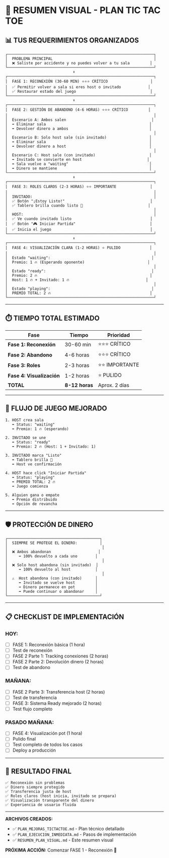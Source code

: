 # 🎯 RESUMEN VISUAL - PLAN TIC TAC TOE

## 📊 TUS REQUERIMIENTOS ORGANIZADOS

```
┌─────────────────────────────────────────────────────────────────┐
│  PROBLEMA PRINCIPAL                                             │
│  ❌ Saliste por accidente y no puedes volver a tu sala         │
└─────────────────────────────────────────────────────────────────┘
                              ⬇️
┌─────────────────────────────────────────────────────────────────┐
│  FASE 1: RECONEXIÓN (30-60 MIN) ⭐⭐⭐ CRÍTICO                   │
│  ✅ Permitir volver a sala si eres host o invitado            │
│  ✅ Restaurar estado del juego                                 │
└─────────────────────────────────────────────────────────────────┘
                              ⬇️
┌─────────────────────────────────────────────────────────────────┐
│  FASE 2: GESTIÓN DE ABANDONO (4-6 HORAS) ⭐⭐⭐ CRÍTICO         │
│                                                                 │
│  Escenario A: Ambos salen                                      │
│  ➡️ Eliminar sala                                              │
│  ➡️ Devolver dinero a ambos                                    │
│                                                                 │
│  Escenario B: Solo host sale (sin invitado)                   │
│  ➡️ Eliminar sala                                              │
│  ➡️ Devolver dinero a host                                     │
│                                                                 │
│  Escenario C: Host sale (con invitado)                        │
│  ➡️ Invitado se convierte en host                             │
│  ➡️ Sala vuelve a "waiting"                                    │
│  ➡️ Dinero se mantiene                                         │
└─────────────────────────────────────────────────────────────────┘
                              ⬇️
┌─────────────────────────────────────────────────────────────────┐
│  FASE 3: ROLES CLAROS (2-3 HORAS) ⭐⭐ IMPORTANTE               │
│                                                                 │
│  INVITADO:                                                      │
│  ✅ Botón "¡Estoy Listo!"                                      │
│  ✅ Tablero brilla cuando listo 💎                             │
│                                                                 │
│  HOST:                                                          │
│  ✅ Ve cuando invitado listo                                   │
│  ✅ Botón "🎮 Iniciar Partida"                                 │
│  ✅ Inicia el juego                                            │
└─────────────────────────────────────────────────────────────────┘
                              ⬇️
┌─────────────────────────────────────────────────────────────────┐
│  FASE 4: VISUALIZACIÓN CLARA (1-2 HORAS) ⭐ PULIDO             │
│                                                                 │
│  Estado "waiting":                                             │
│  Premio: 1 🔥 (Esperando oponente)                            │
│                                                                 │
│  Estado "ready":                                               │
│  Premio: 2 🔥                                                  │
│  Host: 1 🔥 + Invitado: 1 🔥                                  │
│                                                                 │
│  Estado "playing":                                             │
│  PREMIO TOTAL: 2 🔥                                            │
└─────────────────────────────────────────────────────────────────┘
```

---

## ⏱️ TIEMPO TOTAL ESTIMADO

| Fase | Tiempo | Prioridad |
|------|--------|-----------|
| **Fase 1: Reconexión** | 30-60 min | ⭐⭐⭐ CRÍTICO |
| **Fase 2: Abandono** | 4-6 horas | ⭐⭐⭐ CRÍTICO |
| **Fase 3: Roles** | 2-3 horas | ⭐⭐ IMPORTANTE |
| **Fase 4: Visualización** | 1-2 horas | ⭐ PULIDO |
| **TOTAL** | **8-12 horas** | Aprox. 2 días |

---

## 🔄 FLUJO DE JUEGO MEJORADO

```
1. HOST crea sala
   ➡️ Status: "waiting"
   ➡️ Premio: 1 🔥 (esperando)
   
2. INVITADO se une
   ➡️ Status: "ready"
   ➡️ Premio: 2 🔥 (Host: 1 + Invitado: 1)
   
3. INVITADO marca "Listo"
   ➡️ Tablero brilla 💎
   ➡️ Host ve confirmación
   
4. HOST hace click "Iniciar Partida"
   ➡️ Status: "playing"
   ➡️ PREMIO TOTAL: 2 🔥
   ➡️ Juego comienza
   
5. Alguien gana o empate
   ➡️ Premio distribuido
   ➡️ Opción de revancha
```

---

## 🛡️ PROTECCIÓN DE DINERO

```
┌─────────────────────────────────────────┐
│  SIEMPRE SE PROTEGE EL DINERO:          │
│                                          │
│  ❌ Ambos abandonan                     │
│     ➡️ 100% devuelto a cada uno        │
│                                          │
│  ❌ Solo host abandona (sin invitado)  │
│     ➡️ 100% devuelto al host           │
│                                          │
│  ⚠️  Host abandona (con invitado)      │
│     ➡️ Invitado se vuelve host         │
│     ➡️ Dinero permanece en pot         │
│     ➡️ Puede continuar o abandonar     │
└─────────────────────────────────────────┘
```

---

## 📋 CHECKLIST DE IMPLEMENTACIÓN

### **HOY:**
- [ ] FASE 1: Reconexión básica (1 hora)
- [ ] Test de reconexión
- [ ] FASE 2 Parte 1: Tracking conexiones (2 horas)
- [ ] FASE 2 Parte 2: Devolución dinero (2 horas)
- [ ] Test de abandono

### **MAÑANA:**
- [ ] FASE 2 Parte 3: Transferencia host (2 horas)
- [ ] Test de transferencia
- [ ] FASE 3: Sistema Ready mejorado (2 horas)
- [ ] Test flujo completo

### **PASADO MAÑANA:**
- [ ] FASE 4: Visualización pot (1 hora)
- [ ] Pulido final
- [ ] Test completo de todos los casos
- [ ] Deploy a producción

---

## 🎯 RESULTADO FINAL

```
✅ Reconexión sin problemas
✅ Dinero siempre protegido
✅ Transferencia justa de host
✅ Roles claros (host inicia, invitado se prepara)
✅ Visualización transparente del dinero
✅ Experiencia de usuario fluida
```

---

**ARCHIVOS CREADOS:**
- ✅ `PLAN_MEJORAS_TICTACTOE.md` - Plan técnico detallado
- ✅ `PLAN_EJECUCION_INMEDIATA.md` - Pasos de implementación
- ✅ `RESUMEN_PLAN_VISUAL.md` - Este resumen visual

**PRÓXIMA ACCIÓN:** Comenzar FASE 1 - Reconexión 🚀
